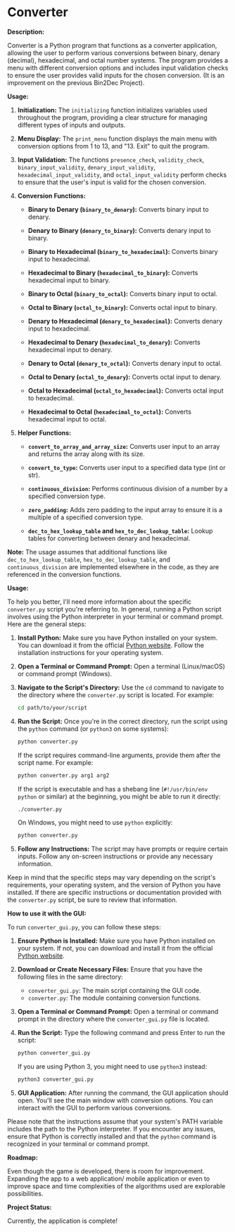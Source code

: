 # Converter

**Description:**

Converter is a Python program that functions as a converter application, allowing the user to perform various conversions between binary, denary (decimal), hexadecimal, and octal number systems. The program provides a menu with different conversion options and includes input validation checks to ensure the user provides valid inputs for the chosen conversion. (It is an improvement on the previous Bin2Dec Project).

**Usage:**

1. **Initialization:**
   The `initializing` function initializes variables used throughout the program, providing a clear structure for managing different types of inputs and outputs.

2. **Menu Display:**
   The `print_menu` function displays the main menu with conversion options from 1 to 13, and "13. Exit" to quit the program.

3. **Input Validation:**
   The functions `presence_check`, `validity_check`, `binary_input_validity`, `denary_input_validity`, `hexadecimal_input_validity`, and `octal_input_validity` perform checks to ensure that the user's input is valid for the chosen conversion.

4. **Conversion Functions:**
   - **Binary to Denary (`binary_to_denary`):**
     Converts binary input to denary.

   - **Denary to Binary (`denary_to_binary`):**
     Converts denary input to binary.

   - **Binary to Hexadecimal (`binary_to_hexadecimal`):**
     Converts binary input to hexadecimal.

   - **Hexadecimal to Binary (`hexadecimal_to_binary`):**
     Converts hexadecimal input to binary.

   - **Binary to Octal (`binary_to_octal`):**
     Converts binary input to octal.

   - **Octal to Binary (`octal_to_binary`):**
     Converts octal input to binary.

   - **Denary to Hexadecimal (`denary_to_hexadecimal`):**
     Converts denary input to hexadecimal.

   - **Hexadecimal to Denary (`hexadecimal_to_denary`):**
     Converts hexadecimal input to denary.

   - **Denary to Octal (`denary_to_octal`):**
     Converts denary input to octal.

   - **Octal to Denary (`octal_to_denary`):**
     Converts octal input to denary.

   - **Octal to Hexadecimal (`octal_to_hexadecimal`):**
     Converts octal input to hexadecimal.

   - **Hexadecimal to Octal (`hexadecimal_to_octal`):**
     Converts hexadecimal input to octal.

5. **Helper Functions:**
   - **`convert_to_array_and_array_size`:**
     Converts user input to an array and returns the array along with its size.

   - **`convert_to_type`:**
     Converts user input to a specified data type (int or str).

   - **`continuous_division`:**
     Performs continuous division of a number by a specified conversion type.

   - **`zero_padding`:**
     Adds zero padding to the input array to ensure it is a multiple of a specified conversion type.

   - **`dec_to_hex_lookup_table` and `hex_to_dec_lookup_table`:**
     Lookup tables for converting between denary and hexadecimal.

**Note:**
The usage assumes that additional functions like `dec_to_hex_lookup_table`, `hex_to_dec_lookup_table`, and `continuous_division` are implemented elsewhere in the code, as they are referenced in the conversion functions.

**Usage:**

To help you better, I'll need more information about the specific `converter.py` script you're referring to. In general, running a Python script involves using the Python interpreter in your terminal or command prompt. Here are the general steps:

1. **Install Python:**
   Make sure you have Python installed on your system. You can download it from the official [Python website](https://www.python.org/downloads/). Follow the installation instructions for your operating system.

2. **Open a Terminal or Command Prompt:**
   Open a terminal (Linux/macOS) or command prompt (Windows).

3. **Navigate to the Script's Directory:**
   Use the `cd` command to navigate to the directory where the `converter.py` script is located. For example:
   ```bash
   cd path/to/your/script
   ```

4. **Run the Script:**
   Once you're in the correct directory, run the script using the `python` command (or `python3` on some systems):
   ```bash
   python converter.py
   ```
   If the script requires command-line arguments, provide them after the script name. For example:
   ```bash
   python converter.py arg1 arg2
   ```

   If the script is executable and has a shebang line (`#!/usr/bin/env python` or similar) at the beginning, you might be able to run it directly:
   ```bash
   ./converter.py
   ```

   On Windows, you might need to use `python` explicitly:
   ```bash
   python converter.py
   ```

5. **Follow any Instructions:**
   The script may have prompts or require certain inputs. Follow any on-screen instructions or provide any necessary information.

Keep in mind that the specific steps may vary depending on the script's requirements, your operating system, and the version of Python you have installed. If there are specific instructions or documentation provided with the `converter.py` script, be sure to review that information.

**How to use it with the GUI:**

To run `converter_gui.py`, you can follow these steps:

1. **Ensure Python is Installed:**
   Make sure you have Python installed on your system. If not, you can download and install it from the official [Python website](https://www.python.org/downloads/).

2. **Download or Create Necessary Files:**
   Ensure that you have the following files in the same directory:
   - `converter_gui.py`: The main script containing the GUI code.
   - `converter.py`: The module containing conversion functions.

3. **Open a Terminal or Command Prompt:**
   Open a terminal or command prompt in the directory where the `converter_gui.py` file is located.

4. **Run the Script:**
   Type the following command and press Enter to run the script:

   ```bash
   python converter_gui.py
   ```

   If you are using Python 3, you might need to use `python3` instead:

   ```bash
   python3 converter_gui.py
   ```

5. **GUI Application:**
   After running the command, the GUI application should open. You'll see the main window with conversion options. You can interact with the GUI to perform various conversions.

Please note that the instructions assume that your system's PATH variable includes the path to the Python interpreter. If you encounter any issues, ensure that Python is correctly installed and that the `python` command is recognized in your terminal or command prompt.

**Roadmap:**

Even though the game is developed, there is room for improvement. Expanding the app to a web application/ mobile application or even to improve space and time complexities of the algorithms used are explorable possibilities.

**Project Status:**

Currently, the application is complete!
